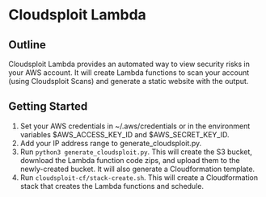 Cloudsploit Lambda
=================

## Outline
Cloudsploit Lambda provides an automated way to view security risks in your AWS account. It will create Lambda functions to scan your account (using Cloudsploit Scans) and generate a static website with the output.

## Getting Started
1. Set your AWS credentials in ~/.aws/credentials or in the environment variables $AWS_ACCESS_KEY_ID and $AWS_SECRET_KEY_ID.
2. Add your IP address range to generate_cloudsploit.py.
3. Run `python3 generate_cloudsploit.py`. This will create the S3 bucket, download the Lambda function code zips, and upload them to the newly-created bucket. It will also generate a Cloudformation template.
4. Run `cloudsploit-cf/stack-create.sh`. This will create a Cloudformation stack that creates the Lambda functions and schedule.
